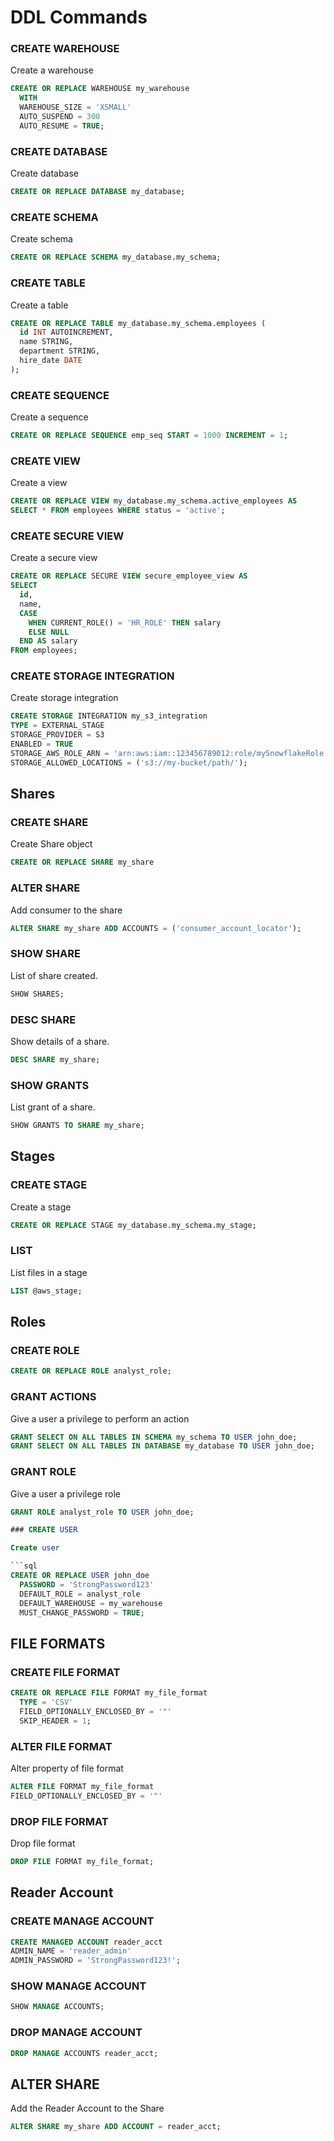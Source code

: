 # DDL Commands

### CREATE WAREHOUSE

Create a warehouse

```sql
CREATE OR REPLACE WAREHOUSE my_warehouse
  WITH
  WAREHOUSE_SIZE = 'XSMALL'
  AUTO_SUSPEND = 300
  AUTO_RESUME = TRUE;
```

### CREATE DATABASE

Create database

```sql
CREATE OR REPLACE DATABASE my_database;
```

### CREATE SCHEMA

Create schema

```sql
CREATE OR REPLACE SCHEMA my_database.my_schema;
```

### CREATE TABLE

Create a table

```sql
CREATE OR REPLACE TABLE my_database.my_schema.employees (
  id INT AUTOINCREMENT,
  name STRING,
  department STRING,
  hire_date DATE
);
```

### CREATE SEQUENCE

Create a sequence

```sql
CREATE OR REPLACE SEQUENCE emp_seq START = 1000 INCREMENT = 1;
```

### CREATE VIEW

Create a view

```sql
CREATE OR REPLACE VIEW my_database.my_schema.active_employees AS
SELECT * FROM employees WHERE status = 'active';
```

### CREATE SECURE VIEW

Create a secure view

```sql
CREATE OR REPLACE SECURE VIEW secure_employee_view AS
SELECT
  id,
  name,
  CASE
    WHEN CURRENT_ROLE() = 'HR_ROLE' THEN salary
    ELSE NULL
  END AS salary
FROM employees;
```

### CREATE STORAGE INTEGRATION

Create storage integration

```sql
CREATE STORAGE INTEGRATION my_s3_integration
TYPE = EXTERNAL_STAGE
STORAGE_PROVIDER = S3
ENABLED = TRUE
STORAGE_AWS_ROLE_ARN = 'arn:aws:iam::123456789012:role/mySnowflakeRole'
STORAGE_ALLOWED_LOCATIONS = ('s3://my-bucket/path/');
```

## Shares

### CREATE SHARE

Create Share object

```sql
CREATE OR REPLACE SHARE my_share
```

### ALTER SHARE

Add consumer to the share

```sql
ALTER SHARE my_share ADD ACCOUNTS = ('consumer_account_locator');
```

### SHOW SHARE

List of share created.

```sql
SHOW SHARES;
```

### DESC SHARE

Show details of a share.

```sql
DESC SHARE my_share;
```

### SHOW GRANTS

List grant of a share.

```sql
SHOW GRANTS TO SHARE my_share;
```

## Stages

### CREATE STAGE

Create a stage

```sql
CREATE OR REPLACE STAGE my_database.my_schema.my_stage;
```

### LIST

List files in a stage

```sql
LIST @aws_stage;
```

## Roles

### CREATE ROLE

```sql
CREATE OR REPLACE ROLE analyst_role;
```

### GRANT ACTIONS

Give a user a privilege to perform an action

```sql
GRANT SELECT ON ALL TABLES IN SCHEMA my_schema TO USER john_doe;
GRANT SELECT ON ALL TABLES IN DATABASE my_database TO USER john_doe;
```

### GRANT ROLE

Give a user a privilege role

````sql
GRANT ROLE analyst_role TO USER john_doe;

### CREATE USER

Create user

```sql
CREATE OR REPLACE USER john_doe
  PASSWORD = 'StrongPassword123'
  DEFAULT_ROLE = analyst_role
  DEFAULT_WAREHOUSE = my_warehouse
  MUST_CHANGE_PASSWORD = TRUE;
````

## FILE FORMATS

### CREATE FILE FORMAT

```sql
CREATE OR REPLACE FILE FORMAT my_file_format
  TYPE = 'CSV'
  FIELD_OPTIONALLY_ENCLOSED_BY = '"'
  SKIP_HEADER = 1;
```

### ALTER FILE FORMAT

Alter property of file format

```sql
ALTER FILE FORMAT my_file_format
FIELD_OPTIONALLY_ENCLOSED_BY = '"'
```

### DROP FILE FORMAT

Drop file format

```sql
DROP FILE FORMAT my_file_format;
```

## Reader Account

### CREATE MANAGE ACCOUNT

```sql
CREATE MANAGED ACCOUNT reader_acct
ADMIN_NAME = 'reader_admin'
ADMIN_PASSWORD = 'StrongPassword123!';
```

### SHOW MANAGE ACCOUNT

```sql
SHOW MANAGE ACCOUNTS;
```

### DROP MANAGE ACCOUNT

```sql
DROP MANAGE ACCOUNTS reader_acct;
```

## ALTER SHARE

Add the Reader Account to the Share

```sql
ALTER SHARE my_share ADD ACCOUNT = reader_acct;
```
